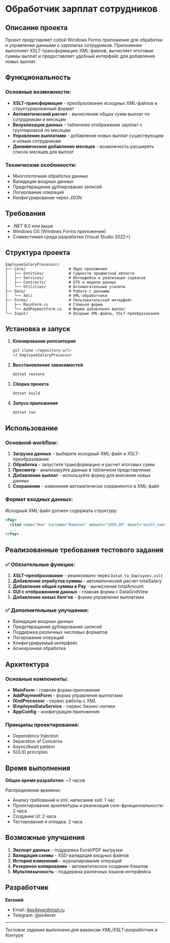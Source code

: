 # Обработчик зарплат сотрудников

## Описание проекта

Проект представляет собой Windows Forms приложение для обработки и управления данными о зарплатах сотрудников. Приложение выполняет XSLT-трансформацию XML-файлов, вычисляет итоговые суммы выплат и предоставляет удобный интерфейс для добавления новых выплат.

## Функциональность

### Основные возможности:
- **XSLT-трансформация** - преобразование исходных XML-файлов в структурированный формат
- **Автоматический расчет** - вычисление общих сумм выплат по сотрудникам и месяцам
- **Визуализация данных** - табличное отображение зарплат с группировкой по месяцам
- **Управление выплатами** - добавление новых выплат существующим и новым сотрудникам
- **Динамическое добавление месяцев** - возможность расширять список месяцев для выплат

### Технические особенности:
- Многопоточная обработка данных
- Валидация входных данных
- Предотвращение дублирования записей
- Логирование операций
- Конфигурирование через JSON

## Требования

- .NET 8.0 или выше
- Windows OS (Windows Forms приложение)
- Совместимая среда разработки (Visual Studio 2022+)

## Структура проекта

```
EmployeeSalaryProcessor/
├── Core/                   # Ядро приложения
│   ├── Entities/           # Сущности предметной области
│   ├── Services/           # Интерфейсы и реализации сервисов
│   ├── Contracts/          # DTO и модели данных
│   └── Utilities/          # Вспомогательные утилиты
├── Data/                   # Работа с данными
│   └── Xml/                # XML-обработчики
├── Forms/                  # Пользовательский интерфейс
│   ├── MainForm.cs         # Главная форма
│   └── AddPaymentForm.cs   # Форма добавления выплат
└── Input/                  # Входные XML-файлы, XSLT-преобразования 
```

## Установка и запуск

1. **Клонирование репозитория**
   ```bash
   git clone <repository-url>
   cd EmployeeSalaryProcessor
   ```

2. **Восстановление зависимостей**
   ```bash
   dotnet restore
   ```

3. **Сборка проекта**
   ```bash
   dotnet build
   ```

4. **Запуск приложения**
   ```bash
   dotnet run
   ```

## Использование

### Основной workflow:

1. **Загрузка данных** - выберите исходный XML-файл и XSLT-преобразование
2. **Обработка** - запустите трансформацию и расчет итоговых сумм
3. **Просмотр** - анализируйте данные в табличном представлении
4. **Добавление выплат** - используйте форму для внесения новых данных
5. **Сохранение** - изменения автоматически сохраняются в XML-файл

### Формат входных данных:

Исходный XML-файл должен содержать структуру:
```xml
<Pay>
  <item name="Имя" surname="Фамилия" amount="1000.00" mount="month_name" />
  ...
</Pay>
```

## Реализованные требования тестового задания

### ✅ Обязательные функции:
1. **XSLT-преобразование** - реализовано через `DataX_to_Employees.xslt`
2. **Добавление атрибутов суммы** - автоматический расчет totalSalary
3. **Добавление общей суммы в Pay** - вычисление totalAmount
4. **GUI с отображением данных** - главная форма с DataGridView
5. **Добавление новых item'ов** - форма управления выплатами

### ✅ Дополнительные улучшения:
- Валидация входных данных
- Предотвращение дублирования записей
- Поддержка различных числовых форматов
- Логирование операций
- Конфигурируемый интерфейс
- Асинхронная обработка

## Архитектура

### Основные компоненты:
- **MainForm** - главная форма приложения
- **AddPaymentForm** - форма управления выплатами
- **IXmlProcessor** - сервис работы с XML
- **IEmployeeDataService** - сервис бизнес-логики
- **AppConfig** - конфигурация приложения

### Принципы проектирования:
- Dependency Injection
- Separation of Concerns
- Async/Await pattern
- SOLID principles

## Время выполнения

**Общее время разработки:** ~7 часов

Распределение времени:
- Анализ требований и xml, написание xslt: 1 час
- Проектирование архитектуры и реализация core-функциональности: 2 часа
- Создание UI: 2 часа
- Тестирование и отладка: 2 часа

## Возможные улучшения

1. **Экспорт данных** - поддержка Excel/PDF выгрузки
2. **Валидация схемы** - XSD-валидация входных файлов
3. **История изменений** - журналирование операций
4. **Резервное копирование** - автоматическое создание бэкапов
5. **Мультиязычность** - поддержка различных языков интерфейса

## Разработчик

**Евгений** 
- Email: 4ex4ever@mail.ru
- Telegram: @ex4ever

---

*Тестовое задание выполнено для вакансии XML/XSLT-разработчик в Контуре*